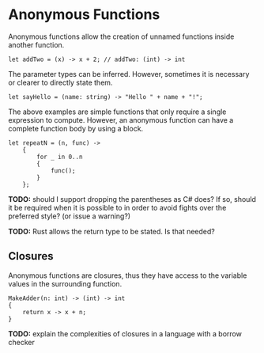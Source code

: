 # Anonymous Functions

Anonymous functions allow the creation of unnamed functions inside another function.

    let addTwo = (x) -> x + 2; // addTwo: (int) -> int

The parameter types can be inferred. However, sometimes it is necessary or clearer to directly state them.

    let sayHello = (name: string) -> "Hello " + name + "!";

The above examples are simple functions that only require a single expression to compute. However, an anonymous function can have a complete function body by using a block.

    let repeatN = (n, func) ->
        {
            for _ in 0..n
            {
                func();
            }
        };

**TODO:** should I support dropping the parentheses as C# does?  If so, should it be required when it is possible to in order to avoid fights over the preferred style? (or issue a warning?)

**TODO:** Rust allows the return type to be stated. Is that needed?

## Closures

Anonymous functions are closures, thus they have access to the variable values in the surrounding function.

    MakeAdder(n: int) -> (int) -> int
    {
        return x -> x + n;
    }

**TODO:** explain the complexities of closures in a language with a borrow checker
